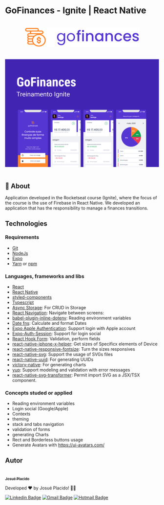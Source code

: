 # GoFinances - Ignite | React Native

<span style="display: flex;">
 <img style="margin: 20px auto;" src="./.github/logo.svg"/>
</span>

<span style="display: flex">
 <img style="margin: 20px auto;" src="./.github/brand.png"/>
</span>

## :page_with_curl: About <a id = "sobre"></a>

Application developed in the Rocketseat course (Ignite), where the focus of the course is the use of Firebase in React Native. We developed an application that has the responsibility to manage a finances transitions.

## Technologies <a id="tecs"></a>

### Requirements

-   [Git](https://git-scm.com)
-   [NodeJs](https://nodejs.org/en/)
-   [Expo](https://expo.dev/)
-   [Yarn](https://yarnpkg.com/) or [npm](https://www.npmjs.com/)

### Languages, frameworks and libs

-   [React](https://reactjs.org/)
-   [React Native](https://reactnative.dev/)
-   [styled-components](https://styled-components.com/)
-   [Typescript](https://www.typescriptlang.org/)
-   [Async Storage](https://react-native-async-storage.github.io/async-storage/): For CRUD in Storage
-   [React Navigation](https://reactnavigation.org/): Navigate between screens:
-   [babel-plugin-inline-dotenv](https://github.com/brysgo/babel-plugin-inline-dotenv): Reading environment variables
-   [Date fns](https://date-fns.org/): Calculate and format Dates
-   [Expo Apple Authentication](https://docs.expo.dev/versions/latest/sdk/apple-authentication/): Support login with Apple account
-   [Expo-Auth-Session](https://docs.expo.dev/versions/latest/sdk/auth-session/): Support for login social
-   [React Hook Form](https://react-hook-form.com/): Validation, perform fields
-   [react-native-iphone-x-helper](https://npm.io/package/react-native-iphone-x-helper): Get sizes of Specificx elements of Device
-   [react-native-responsive-fontsize](https://github.com/heyman333/react-native-responsive-fontSize): Turn the sizes responsives
-   [react-native-svg](https://github.com/react-native-svg/react-native-svg): Support the usage of SVGs files
-   [react-native-uuid](https://github.com/eugenehp/react-native-uuid): For generating UUIDs
-   [victory-native](https://formidable.com/open-source/victory/docs/native/): For generating charts
-   [yup](https://github.com/jquense/yup): Support modeling and validation with error messages
-   [react-native-svg-transformer](https://github.com/kristerkari/react-native-svg-transformer): Permit import SVG as a JSX/TSX component.

### Concepts studed or applied

-   Reading environment variables
-   Login social (Google/Apple)
-   Contexts
-   theming
-   stack and tabs navigation
-   validation of forms
-   generating Charts
-   Rect and Borderless buttons usage
-   Generate Avatars with https://ui-avatars.com/

## Autor

<a alt="Linkedin" href="https://linkedin/in/josueplacido">
 <img style="border-radius: 50%;" src="https://github.com/josueplacido.png" width="100px;" alt=""/>
 <br />
 <sub><b>Josué Placido</b></sub></a>

Developed ❤️ by Josué Placido! 👋🏽

[![Linkedin Badge](https://img.shields.io/badge/-Josue%20Placido-blue?style=flat-square&logo=Linkedin&logoColor=white&link=https://www.linkedin.com/in/josueplacido/)](https://www.linkedin.com/in/josueplacido/)
[![Gmail Badge](https://img.shields.io/badge/-juplacido.jnr@gmail.com-c14438?style=flat-square&logo=Gmail&logoColor=white&link=mailto:juplacido.jnr@gmail.com)](mailto:juplacido.jnr@gmail.com)
[![Hotmail Badge](https://img.shields.io/badge/-ozzyplacidojunior@hotmail.com-blue?style=flat-square&logo=microsoft&link=mailto:ozzyplacidojunior@hotmail.com)](mailto:ozzyplacidojunior@hotmail.com)

